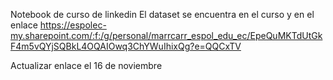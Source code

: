 Notebook de curso de linkedin 
El dataset se encuentra en el curso y en el enlace
https://espolec-my.sharepoint.com/:f:/g/personal/marrcarr_espol_edu_ec/EpeQuMKTdUtGkF4m5vQYjSQBkL4OQAIOwq3ChYWuIhixQg?e=QQCxTV

Actualizar enlace el 16 de noviembre